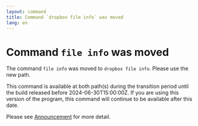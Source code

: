 ```yaml
---
layout: command
title: Command `dropbox file info` was moved
lang: en
---
```


# Command `file info` was moved

The command `file info` was moved to `dropbox file info`. Please use the new path.

This command is available at both path(s) during the transition period until the build released before 2024-06-30T15:00:00Z. If you are using this version of the program, this command will continue to be available after this date.

Please see [Announcement](https://github.com/watermint/toolbox/discussions/799) for more detail.


